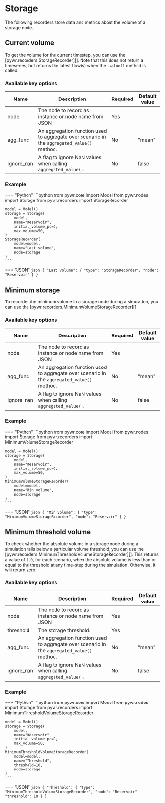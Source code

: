 # Storage
The following recorders store data and metrics about the volume of a storage node.

## Current volume
To get the volume for the current timestep, you can use the [pywr.recorders.StorageRecorder][].  Note that this does not 
return a timeseries, but returns the latest flow(s) when the `.value()` method is called.


### Available key options

| Name       | Description                                                                                 | Required | Default value |
|------------|---------------------------------------------------------------------------------------------|----------|---------------|
| node       | The node to record as instance or node name from JSON                                       | Yes      |               |
| agg_func   | An aggregation function used to aggregate over scenario in the `aggregated_value()` method. | No       | "mean"        |
| ignore_nan | A flag to ignore NaN values when calling `aggregated_value()`.                              | No       | false         |

### Example
=== "Python"
    ```python
    from pywr.core import Model
    from pywr.nodes import Storage
    from pywr.recorders import StorageRecorder

    model = Model()
    storage = Storage(
        model,
        name="Reservoir",
        initial_volume_pc=1,
        max_volume=50,
    )
    StorageRecorder(
        model=model,
        name="Last volume",
        node=storage
    )
    ```

=== "JSON"
    ```json
    {
        "Last volume": {
            "type": "StorageRecorder",
            "node": "Reservoir"
        }
    }
    ```

## Minimum storage
To recorder the minimum volume in a storage node during a simulation, you can use the
[pywr.recorders.MinimumVolumeStorageRecorder][].


### Available key options

| Name       | Description                                                                                 | Required | Default value |
|------------|---------------------------------------------------------------------------------------------|----------|---------------|
| node       | The node to record as instance or node name from JSON                                       | Yes      |               |
| agg_func   | An aggregation function used to aggregate over scenario in the `aggregated_value()` method. | No       | "mean"        |
| ignore_nan | A flag to ignore NaN values when calling `aggregated_value()`.                              | No       | false         |

### Example
=== "Python"
    ```python
    from pywr.core import Model
    from pywr.nodes import Storage
    from pywr.recorders import MinimumVolumeStorageRecorder

    model = Model()
    storage = Storage(
        model,
        name="Reservoir",
        initial_volume_pc=1,
        max_volume=50,
    )
    MinimumVolumeStorageRecorder(
        model=model,
        name="Min volume",
        node=storage
    )
    ```

=== "JSON"
    ```json
    {
        "Min volume": {
            "type": "MinimumVolumeStorageRecorder",
            "node": "Reservoir"
        }
    }
    ```

## Minimum threshold volume
To check whether the absolute volume in a storage node during a simulation
falls below a particular volume threshold, you can use the [pywr.recorders.MinimumThresholdVolumeStorageRecorder][]. 
This returns a value of `1.0`, for each scenario, when the absolute volume is less than or equal to the threshold
at any time-step during the simulation. Otherwise, it will return zero.

### Available key options

| Name       | Description                                                                                 | Required | Default value |
|------------|---------------------------------------------------------------------------------------------|----------|---------------|
| node       | The node to record as instance or node name from JSON                                       | Yes      |               |
| threshold  | The storage threshold.                                                                      | Yes      |               |
| agg_func   | An aggregation function used to aggregate over scenario in the `aggregated_value()` method. | No       | "mean"        |
| ignore_nan | A flag to ignore NaN values when calling `aggregated_value()`.                              | No       | false         |


### Example
=== "Python"
    ```python
    from pywr.core import Model
    from pywr.nodes import Storage
    from pywr.recorders import MinimumThresholdVolumeStorageRecorder

    model = Model()
    storage = Storage(
        model,
        name="Reservoir",
        initial_volume_pc=1,
        max_volume=50,
    )
    MinimumThresholdVolumeStorageRecorder(
        model=model,
        name="Threshold",
        threshold=10,
        node=storage
    )
    ```
=== "JSON"
    ```json
    {
        "Threshold": {
            "type": "MinimumThresholdVolumeStorageRecorder",
            "node": "Reservoir",
            "threshold": 10
        }
    }
    ```